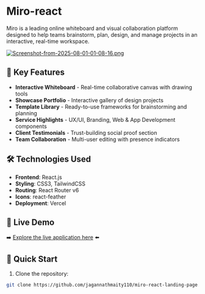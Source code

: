 # Miro-react
Miro is a leading online whiteboard and visual collaboration platform designed to help teams brainstorm, plan, design, and manage projects in an interactive, real-time workspace.


[![Screenshot-from-2025-08-01-01-08-16.png](https://i.postimg.cc/ht7h0J5S/Screenshot-from-2025-08-01-01-08-16.png)](https://postimg.cc/Bj4qSv3y)

## 🎨 Key Features
- **Interactive Whiteboard** - Real-time collaborative canvas with drawing tools
- **Showcase Portfolio** - Interactive gallery of design projects
- **Template Library** - Ready-to-use frameworks for brainstorming and planning
- **Service Highlights** - UX/UI, Branding, Web & App Development components
- **Client Testimonials** - Trust-building social proof section
- **Team Collaboration** - Multi-user editing with presence indicators

## 🛠️ Technologies Used
- **Frontend**: React.js
- **Styling**: CSS3, TailwindCSS
- **Routing**: React Router v6
- **Icons**: react-feather
- **Deployment**: Vercel

## 🌟 Live Demo
➡️ [Explore the live application here](https://miro-react-landing-page.vercel.app/) ⬅️

## 🚀 Quick Start
1. Clone the repository:
```bash
git clone https://github.com/jagannathmaity110/miro-react-landing-page.git

